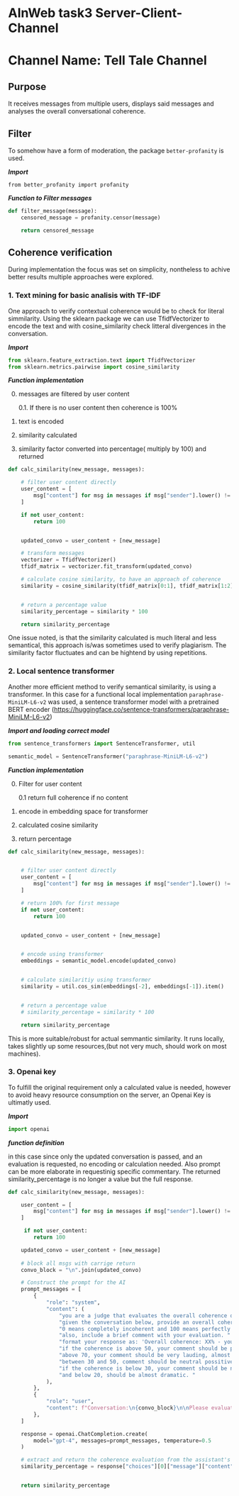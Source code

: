 # AInWeb task3 Server-Client-Channel

# Channel Name: Tell Tale Channel

## Purpose

It receives messages from multiple users, displays said messages and analyses the overall conversational coherence.

## Filter

To somehow have a form of moderation, the package `better-profanity`
is used.

***Import***

`from better_profanity import profanity`

***Function to Filter messages***

```python
def filter_message(message):
    censored_message = profanity.censor(message)

    return censored_message
```

## Coherence verification

During implementation the focus was set on simplicity, nontheless to achive better results multiple approaches were explored.

### 1. Text mining for basic analisis with TF-IDF

One approach to verify contextual coherence would be to check for literal simmilarity.
Using the sklearn package we can use TfidfVectorizer to encode the text 
and with cosine_similarity check litteral divergences in the conversation. 

***Import***

```python
from sklearn.feature_extraction.text import TfidfVectorizer
from sklearn.metrics.pairwise import cosine_similarity

```

***Function implementation***

0. messages are filtered by user content 
    
    0.1. If there is no user content then coherence is 100%
    
1. text is encoded

2. similarity calculated

3. similarity factor converted into percentage( multiply by 100) and returned


```python
def calc_similarity(new_message, messages):

    # filter user content directly
    user_content = [
        msg["content"] for msg in messages if msg["sender"].lower() != "system"
    ]

    if not user_content:
        return 100


    updated_convo = user_content + [new_message]

    # transform messages
    vectorizer = TfidfVectorizer()
    tfidf_matrix = vectorizer.fit_transform(updated_convo)

    # calculate cosine similarity, to have an approach of coherence
    similarity = cosine_similarity(tfidf_matrix[0:1], tfidf_matrix[1:2])[0][0]


    # return a percentage value
    similarity_percentage = similarity * 100

    return similarity_percentage

```

One issue noted, is that the similarity calculated is much literal and less semantical, 
this approach is/was sometimes used to verify plagiarism. The similarity factor fluctuates and can be hightend by using repetitions.

### 2. Local sentence transformer

Another more efficient method to verify semantical similarity, is using a transformer.
In this case for a functional local implementation `paraphrase-MiniLM-L6-v2` was used, a sentence transformer model with a pretrained BERT encoder (https://huggingface.co/sentence-transformers/paraphrase-MiniLM-L6-v2) 

***Import and loading correct model***

```python
from sentence_transformers import SentenceTransformer, util

semantic_model = SentenceTransformer("paraphrase-MiniLM-L6-v2")

```

***Function implementation***

0. Filter for user content

    0.1 return full coherence if no content
    
2. encode in embedding space for transformer

3. calculated cosine similarity

4. return percentage

```python
def calc_similarity(new_message, messages):


    # filter user content directly
    user_content = [
        msg["content"] for msg in messages if msg["sender"].lower() != "system"
    ]

    # return 100% for first message
    if not user_content:
        return 100


    updated_convo = user_content + [new_message]


    # encode using transformer
    embeddings = semantic_model.encode(updated_convo)


    # calculate similaritiy using transformer
    similarity = util.cos_sim(embeddings[-2], embeddings[-1]).item()


    # return a percentage value
    # similarity_percentage = similarity * 100

    return similarity_percentage

```

This is more suitable/robust for actual semmantic similarity. It runs locally, takes slightly up some resources,(but not very much, should work on most machines).

### 3. Openai key

To fulfill the original requirement only a calculated value is needed, 
however to avoid heavy resource consumption on the server, an Openai Key is ultimatly used.

***Import***

```python
import openai
```

***function definition***

in this case since only the updated conversation is passed, and an evaluation is requested, no encoding or calculation needed.
Also prompt can be more elaborate in requestinig specific commentary.
The returned similarity_percentage is no longer a value but the full response.

```python
def calc_similarity(new_message, messages):

    user_content = [
        msg["content"] for msg in messages if msg["sender"].lower() != "system"
    ]

     if not user_content:
        return 100

    updated_convo = user_content + [new_message]
  
    # block all msgs with carrige return
    convo_block = "\n".join(updated_convo)

    # Construct the prompt for the AI
    prompt_messages = [
        {
            "role": "system",
            "content": (
                "you are a judge that evaluates the overall coherence of a conversation. "
                "given the conversation below, provide an overall coherence score from 0 to 100. "
                "0 means completely incoherent and 100 means perfectly coherent. "
                "also, include a brief comment with your evaluation. "
                "format your response as: 'Overall coherence: XX% - your comment ...'."
                "if the coherence is above 50, your comment should be possitive, "
                "above 70, your comment should be very lauding, almost extactic, "
                "between 30 and 50, comment should be neutral possitive, "
                "if the coherence is below 30, your comment should be negative, "
                "and below 20, should be almost dramatic. "
            ),
        },
        {
            "role": "user",
            "content": f"Conversation:\n{convo_block}\n\nPlease evaluate the overall coherence of the conversation.",
        },
    ]

    response = openai.ChatCompletion.create(
        model="gpt-4", messages=prompt_messages, temperature=0.5
    )

    # extract and return the coherence evaluation from the assistant's response
    similarity_percentage = response["choices"][0]["message"]["content"].strip()


    return similarity_percentage

```


